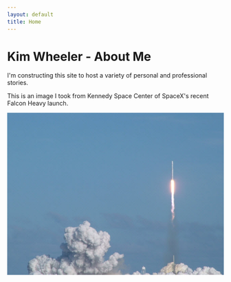 ```yaml
---
layout: default
title: Home
---
```


# Kim Wheeler - About Me

I'm constructing this site to host a variety of personal and professional stories.

This is an image I took from Kennedy Space Center of SpaceX's recent Falcon Heavy launch.

![Falcon Heavy](/assets/images/launch.jpg)

